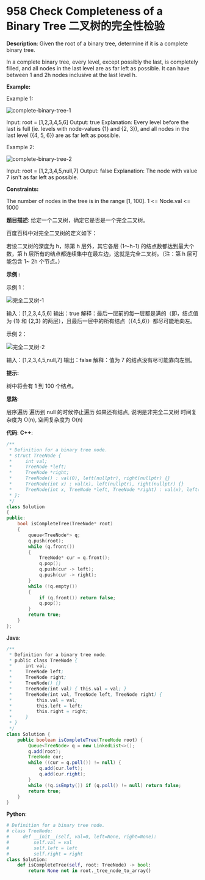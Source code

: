 # 958 Check Completeness of a Binary Tree 二叉树的完全性检验

__Description__:
Given the root of a binary tree, determine if it is a complete binary tree.

In a complete binary tree, every level, except possibly the last, is completely filled, and all nodes in the last level are as far left as possible. It can have between 1 and 2h nodes inclusive at the last level h.

__Example:__

Example 1:

![complete-binary-tree-1](https://assets.leetcode.com/uploads/2018/12/15/complete-binary-tree-1.png)

Input: root = [1,2,3,4,5,6]
Output: true
Explanation: Every level before the last is full (ie. levels with node-values {1} and {2, 3}), and all nodes in the last level ({4, 5, 6}) are as far left as possible.

Example 2:

![complete-binary-tree-2](https://assets.leetcode.com/uploads/2018/12/15/complete-binary-tree-2.png)

Input: root = [1,2,3,4,5,null,7]
Output: false
Explanation: The node with value 7 isn't as far left as possible.

__Constraints:__

The number of nodes in the tree is in the range [1, 100].
1 <= Node.val <= 1000

__题目描述__:
给定一个二叉树，确定它是否是一个完全二叉树。

百度百科中对完全二叉树的定义如下：

若设二叉树的深度为 h，除第 h 层外，其它各层 (1～h-1) 的结点数都达到最大个数，第 h 层所有的结点都连续集中在最左边，这就是完全二叉树。（注：第 h 层可能包含 1~ 2h 个节点。）

__示例 :__

示例 1：

![完全二叉树-1](https://assets.leetcode-cn.com/aliyun-lc-upload/uploads/2018/12/15/complete-binary-tree-1.png)

输入：[1,2,3,4,5,6]
输出：true
解释：最后一层前的每一层都是满的（即，结点值为 {1} 和 {2,3} 的两层），且最后一层中的所有结点（{4,5,6}）都尽可能地向左。

示例 2：

![完全二叉树-2](https://assets.leetcode-cn.com/aliyun-lc-upload/uploads/2018/12/15/complete-binary-tree-2.png)

输入：[1,2,3,4,5,null,7]
输出：false
解释：值为 7 的结点没有尽可能靠向左侧。

__提示:__

树中将会有 1 到 100 个结点。

__思路__:

层序遍历
遍历到 null 的时候停止遍历
如果还有结点, 说明是非完全二叉树
时间复杂度为 O(n), 空间复杂度为 O(n)

__代码__:
__C++__:

```C++
/**
 * Definition for a binary tree node.
 * struct TreeNode {
 *     int val;
 *     TreeNode *left;
 *     TreeNode *right;
 *     TreeNode() : val(0), left(nullptr), right(nullptr) {}
 *     TreeNode(int x) : val(x), left(nullptr), right(nullptr) {}
 *     TreeNode(int x, TreeNode *left, TreeNode *right) : val(x), left(left), right(right) {}
 * };
 */
class Solution 
{
public:
    bool isCompleteTree(TreeNode* root) 
    {
        queue<TreeNode*> q;
        q.push(root);
        while (q.front())
        {
            TreeNode* cur = q.front();
            q.pop();
            q.push(cur -> left);
            q.push(cur -> right);
        }
        while (!q.empty()) 
        {
            if (q.front()) return false;
            q.pop();
        }
        return true;
    }
};
```

__Java__:

```Java
/**
 * Definition for a binary tree node.
 * public class TreeNode {
 *     int val;
 *     TreeNode left;
 *     TreeNode right;
 *     TreeNode() {}
 *     TreeNode(int val) { this.val = val; }
 *     TreeNode(int val, TreeNode left, TreeNode right) {
 *         this.val = val;
 *         this.left = left;
 *         this.right = right;
 *     }
 * }
 */
class Solution {
    public boolean isCompleteTree(TreeNode root) {
        Queue<TreeNode> q = new LinkedList<>();
        q.add(root);
        TreeNode cur;
        while ((cur = q.poll()) != null) {
            q.add(cur.left);
            q.add(cur.right);
        }
        while (!q.isEmpty()) if (q.poll() != null) return false;
        return true;
    }
}
```

__Python__:

```Python
# Definition for a binary tree node.
# class TreeNode:
#     def __init__(self, val=0, left=None, right=None):
#         self.val = val
#         self.left = left
#         self.right = right
class Solution:
    def isCompleteTree(self, root: TreeNode) -> bool:
        return None not in root._tree_node_to_array()
```
